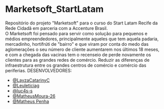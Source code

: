# Marketsoft_StartLatam
Repositório do projeto "Marketsoft"  para o  curso do  Start Latam Recife da Rede Cidadã em parceria com a Accenture Brasil. <br>
 O Marketsoft foi pensado para servir como solução para pequenos e médios empreendedores, principalmente aqueles que tem aquela padaria, mercadinho, hortifrúti de "bairro" e que viram por conta do medo das aglomerações  o seu número de cliente aumentarem nos últimos 18 meses, e com a chegada das vacinas tem o recenseio de perde novamente os clientes para as grandes redes de comércio.  Reduzir as diferenças de infraestrutura entre os grandes centros de comércio e comércio das periferias.
DESENVOLVEDORES:
<ul>
  <li><a href="https://github.com/LayzaCatarinyC">@LayzaCatarinyC</a></li>
  <li><a href="https://github.com/euleticiag">@Leuleticiag</a></li>
  <li><a href="https://github.com/luc4s-s">@luc4s-s</a></li>
  <li><a href="https://github.com/MatheusMoura-26">@MatheusMoura-26</a></li>
   <li><a href="https://github.com/MatheusPenha">@Matheus Penha</a></li>
</ul>
